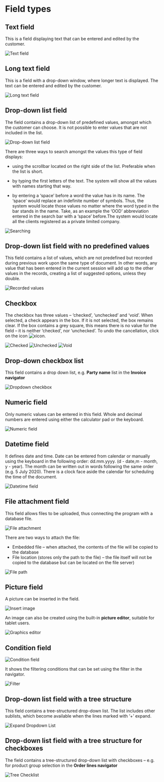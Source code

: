 # Field types
## <b>Text field</b>

This is a field displaying text that can be entered and edited by the customer.

![Text field](pictures/text-field.png)  

## <b>Long text field</b>
This is a field with a drop-down window, where longer text is displayed. The text can be entered and edited by the customer. 
 
![Long text field](pictures/longtext-field.png)

## <b>Drop-down list field</b>
The field contains a drop-down list of predefined values, amongst which the customer can choose. It is not possible to enter values that are not included in the list.

![Drop-down list field](pictures/ddlist-field1.png)  

There are three ways to search amongst the values this type of field displays:

- using the scrollbar located on the right side of the list. Preferable when the list is short.

- by typing the first letters of the text. The system will show all the values with names starting that way.  

- by entering a ‘space’ before a word the value has in its name. The ‘space’ would replace an indefinite number of symbols. Thus, the system would locate those values no matter where the word typed in the bar stands in the name. Take, as an example the ‘OOD’ abbreviation entered in the search bar with a ‘space’ before.The system would locate all the clients registered as a private limited company. 

![Searching](pictures/searching-values.png) 

## <b>Drop-down list field with no predefined values</b>
This field contains a list of values, which are not predefined but recorded during previous work upon the same type of document. In other words, any value that has been entered in the current session will add up to the other values in the records, creating a list of suggested options, unless they double. 

![Recorded values](pictures/recorded-values.png)

## <b>Checkbox</b>
The checkbox has three values – ‘checked’, ‘unchecked’ and ‘void’. When selected, a check appears in the box. If it is not selected, the box remains clear. If the box contains a grey square, this means there is no value for the field – it is neither ‘checked’, nor ‘unchecked’. To undo the cancellation, click on the icon ![xicon](pictures/xicon.png).
   
![Checked](pictures/checked.png) ![Unchecked](pictures/unchecked.png)
![Void](pictures/void.png)

## <b>Drop-down checkbox list </b>
This field contains a drop down list, е.g. <b>Party name</b> list in the <b>Invoice navigator</b>

![Dropdown checkbox](pictures/dd-clist.png)

## <b>Numeric field</b>
Only numeric values can be entered in this field. Whole and decimal numbers are entered using either the calculator pad or the keyboard. 

![Numeric field](pictures/num-field.png)  

## <b>Datetime field</b>

It defines date and time.
Date can be entered from calendar or manually using the keyboard in the following order: dd.mm.yyyy. (d - date,m - month, y - year). The month can be written out in words following the same order (e.g. 5 July 2020). There is a clock face aside the calendar for scheduling the time of the document.

![Datetime field](pictures/datetime-field.png)  

## <b>File attachment field</b>

This field allows files to be uploaded, thus connecting the program with a database file.

![File attachment](pictures/file-attachment.png)
 
There are two ways to attach the file:
- Embedded file – when attached, the contents of the file will be copied to the database
- File location (stores only the path to the file) – the file itself will not be copied to the database but can be located on the file server)

![File path](pictures/file-path.png)

## <b>Picture field</b>
A picture can be inserted in the field.

![Insert image](pictures/insert-image.png)
 
An image can also be created using the built-in <b>picture editor</b>, suitable for tablet users.

![Graphics editor](pictures/graph-edit.png)

## <b>Condition field</b>

![Condition field](pictures/filter-condition.png)

It shows the filtering conditions that can be set using the filter in the navigator. 

![Filter](pictures/filter.png)

## <b>Drop-down list field with a tree structure </b>
This field contains a tree-structured drop-down list. The list includes other sublists, which become available when the lines marked with ‘+’ expand.

![Expand Dropdown List](pictures/expand-ddlist.png) 

## <b>Drop-down list field with a tree structure for checkboxes</b>

The field contains a tree-structured drop-down list with checkboxes – e.g. for product group selection in the <b>Order lines navigator</b>

![Tree Checklist](pictures/tree-checklist.png)
